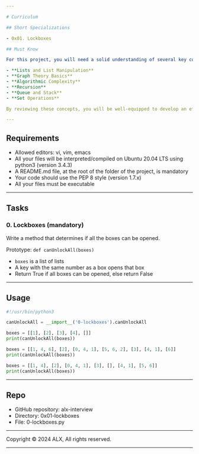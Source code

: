 ```yaml
---

# Curriculum

## Short Specializations

- 0x01. Lockboxes

## Must Know

For this project, you will need a solid understanding of several key concepts:

- **Lists and List Manipulation**
- **Graph Theory Basics**
- **Algorithmic Complexity**
- **Recursion**
- **Queue and Stack**
- **Set Operations**

By reviewing these concepts, you will be well-equipped to develop an efficient solution for this project, applying both your algorithmic thinking and Python programming skills.

---
```


## Requirements

- Allowed editors: vi, vim, emacs
- All your files will be interpreted/compiled on Ubuntu 20.04 LTS using python3 (version 3.4.3)
- A README.md file, at the root of the folder of the project, is mandatory
- Your code should use the PEP 8 style (version 1.7.x)
- All your files must be executable

---

## Tasks

### 0. Lockboxes (mandatory)

Write a method that determines if all the boxes can be opened.

Prototype: `def canUnlockAll(boxes)`
- `boxes` is a list of lists
- A key with the same number as a box opens that box
- Return True if all boxes can be opened, else return False

---

## Usage

```python
#!/usr/bin/python3

canUnlockAll = __import__('0-lockboxes').canUnlockAll

boxes = [[1], [2], [3], [4], []]
print(canUnlockAll(boxes))

boxes = [[1, 4, 6], [2], [0, 4, 1], [5, 6, 2], [3], [4, 1], [6]]
print(canUnlockAll(boxes))

boxes = [[1, 4], [2], [0, 4, 1], [3], [], [4, 1], [5, 6]]
print(canUnlockAll(boxes))
```

---

## Repo

- GitHub repository: alx-interview
- Directory: 0x01-lockboxes
- File: 0-lockboxes.py

---

Copyright © 2024 ALX, All rights reserved.

---

